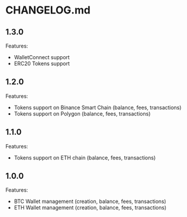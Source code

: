 # CHANGELOG.md

## 1.3.0

Features:

- WalletConnect support
- ERC20 Tokens support

## 1.2.0

Features:

- Tokens support on Binance Smart Chain (balance, fees, transactions)
- Tokens support on Polygon (balance, fees, transactions)

## 1.1.0

Features:

- Tokens support on ETH chain (balance, fees, transactions)

## 1.0.0

Features:

- BTC Wallet management (creation, balance, fees, transactions)
- ETH Wallet management (creation, balance, fees, transactions)
